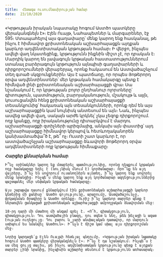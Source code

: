 ```yaml
---
title:  Հետագա ուսումնասիրության համար
date:  23/10/2020
---
```


«Կրթության իրական նպատակը հոգում Աստծո պատկերը վերականգնելն է»։ Էլեն Ուայթ, Նահապետներ և մարգարեներ, էջ 595։ Մտապահելով այս գաղափարը՝ մենք կարող ենք հասկանալ, թե ինչու է հիմնավոր քրիստոնեական աշխարհայացքն այդքան կարևոր ադվենտիստական կրթության համար։ Ի վերջո, ինչպես ավելի վաղ նկատեցինք, կրթությունն ինքնին միշտ չէ, որ դրական է։ Մարդիկ կարող են լավագույն կրթական հաստատություններում ստանալ բարձրագույն կրթություն այնպիսի գաղափարների և դիրքորոշումների վերաբերյալ, որոնք հակասում են Աստվածաշնչում տեղ գտած սկզբունքներին։ Այս է պատճառը, որ որպես Յոթերորդ օրվա ադվենտինստներ՝ մեր կրթական համակարգը պետք է հիմնված լինի քրիստոնեական աշխարհայացքի վրա։ Սա նշանակում է, որ կրթության բոլոր ընդհանուր ոլորտները՝ գիտություն, պատմություն, բարոյականություն, մշակույթ և այլն, կուսուցանվեն հենց քրիստոնեական աշխարհայացքի տեսանկյունից՝ հակառակ այն տեսանկյունների, որոնք դեմ են այս աշխարհայացքին կամ նույնիսկ անտեսում են այն։ Նաև, ինչպես ասվեց ավելի վաղ, սակայն արժե կրկնել՝ չկա չեզոք դիրքորոշում. ողջ կյանքը, ողջ իրականությունը դիտարկվում է մարդու աշխարհայացքի զտիչների պրիզմայից, անկախ այն փաստից՝ այդ աշխարհայացքը հիմնավոր կերպով և հետևողականորեն կանխամտածվա՞ծ է, թե՞ ոչ։ Ուստի շատ կարևոր է, որ աստվածաշնչյան աշխարհայացքը ձևավորի Յոթերորդ օրվա ադվենտիստների ողջ կրթության հիմնաքարը։

**Հարցեր քննարկման համար**

`Ի՞նչ օրինակներ կարող եք մտաբերել պատմությունից, որոնց դեպքում կրթական ողջ համակարգը եղել է (նույնիսկ մնում է) կործանարար։ Որո՞նք են այդ վայրերը, ի՞նչ են սովորում ուսանողներն այնտեղ, ի՞նչ կարող ենք սովորել մենք նրանցից։ Ինչպե՞ս մենք կարող ենք այդ կործանարար ազդեցություններից պաշտպանել մեր սեփական կրթական համակարգը։`

`Այս շաբաթվա դասում քննարկվում էին քրիստոնեական աշխարհայացքի կարևոր կետերից մի քանիսը՝ Աստծո գոյությունը, արարումը, Աստվածաշունչը, փրկագնման ծրագիրը և Աստծո օրենքը։ Ուրիշ ի՞նչ կարևոր տարրեր պետք է ներառվեն ցանկացած քրիստոնեական աշխարհայացքի ամբողջական ձևավորման մեջ:`

`18-րդ դարի մի մտածող մի անգամ գրել է. «Ո՜հ, գիտակցություն, գիտակցություն։ Դու աստվածային բնազդ, դու տգետ և նեղ, թեև խելացի և ազատ էության ուղեցույց։ Դու բարու և չարի անսխալական դատավոր, որ մարդուն ստիպում ես նմանվել Աստծուն»։ Ի՞նչն է ճիշտ կամ սխալ այս դիրքորոշման մեջ։`

`Նորից կարդացե՛ք Էլեն Ուայթի հետևյալ պնդումը. «Կրթության իրական նպատակը հոգում Աստծո պատկերը վերականգնելն է»։ Ի՞նչ է դա նշանակում։ Ինչպե՞ս է սա մեզ ցույց տալիս, թե ինչու ադվենտիստական կրթությունը պետք է այդքան տարբեր լինի նրանից, ինչպիսին աշխարհը տեսնում է կրթությունն առհասարակ։`